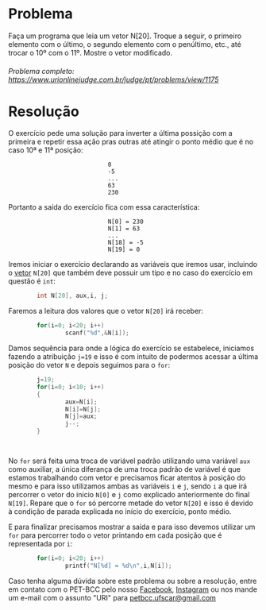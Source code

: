 # Problema

Faça um programa que leia um vetor N[20]. Troque a seguir, o primeiro elemento com o último, o segundo elemento com o penúltimo, etc., até trocar o 10º com o 11º. Mostre o vetor modificado.

###### Problema completo: https://www.urionlinejudge.com.br/judge/pt/problems/view/1175

# Resolução

O exercício pede uma solução para inverter a última possição com a primeira e repetir essa ação pras outras até atingir o ponto médio que é no caso 10ª e 11ª posição:

                                0
                                -5
                                ...
                                63
                                230

Portanto a saída do exercício fica com essa característica:        

                                N[0] = 230
                                N[1] = 63
                                ...
                                N[18] = -5
                                N[19] = 0

Iremos iniciar o exercício declarando as variáveis que iremos usar, incluindo o [vetor](http://linguagemc.com.br/vetores-ou-arrays-em-linguagem-c/#:~:text=O%20vetor%20é%20uma%20estrutura,inteiro%20denominado%20índice%20do%20vetor.) `N[20]` que também deve possuir um tipo e no caso do exercício em questão é `int`:
```c
        int N[20], aux,i, j;
```
Faremos a leitura dos valores que o vetor `N[20]` irá receber:

```c
        for(i=0; i<20; i++)
                scanf("%d",&N[i]);
```
Damos sequência para onde a lógica do exercício se estabelece, iniciamos fazendo a atribuição `j=19` e isso é com intuito de podermos acessar a última posição do vetor `N` e depois seguimos para o `for`:

```c
        j=19;
        for(i=0; i<10; i++)
        {
                aux=N[i];
                N[i]=N[j];
                N[j]=aux;
                j--;
        }

    
```
No `for` será feita uma troca de variável padrão utilizando uma variável `aux` como auxiliar, a única diferança de uma troca padrão de variável é que estamos trabalhando com vetor e precisamos ficar atentos à posição do mesmo e para isso utilizamos ambas as variáveis `i` e `j`, sendo `i` a que irá percorrer o vetor do inicio `N[0]` e `j` como explicado anteriormente do final `N[19]`. Repare que o `for` só percorre metade do vetor `N[20]` e isso é devido à condição de parada explicada no início do exercício, ponto médio.

E para finalizar precisamos mostrar a saída e para isso devemos utilizar um `for` para percorrer todo o vetor printando em cada posição que é representada por `i`:

```c
        for(i=0; i<20; i++)
                printf("N[%d] = %d\n",i,N[i]);

```


Caso tenha alguma dúvida sobre este problema ou sobre a resolução, entre em contato com o PET-BCC pelo nosso
[Facebook](https://www.facebook.com/petbcc/),
[Instagram](https://www.instagram.com/petbcc.ufscar/)
ou nos mande um e-mail com o assunto "URI" para petbcc.ufscar@gmail.com



